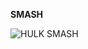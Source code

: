 **SMASH**

![HULK SMASH](https://user-images.githubusercontent.com/102542428/168661847-8b497bd8-d4d8-4cd4-8163-fd5c613795ea.jpeg)
